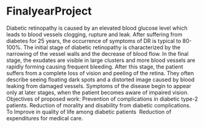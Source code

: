 # FinalyearProject
Diabetic retinopathy is caused by an elevated blood glucose level which leads to blood vessels clogging, rupture and leak.
After suffering from diabetes for 25 years, the occurrence of symptoms of DR is typical to 80-100%.
The initial stage of diabetic retinopathy is characterized by the narrowing of the vessel walls and the decrease of blood flow.
In the final stage, the exudates are visible in large clusters and more blood vessels are rapidly forming causing frequent bleeding. 
After this stage, the patient suffers from a complete loss of vision and peeling of the retina.
They often describe seeing floating dark spots and a distorted image caused by blood leaking from damaged vessels.
Symptoms of the disease begin to appear only at later stages, when the patient becomes aware of impaired vision.
Objectives of proposed work:
Prevention of complications in diabetic type-2 patients.
Reduction of morality and disability from diabetic complications.
To Improve in quality of life among diabetic patients 
Reduction of expenditures for medical care.


